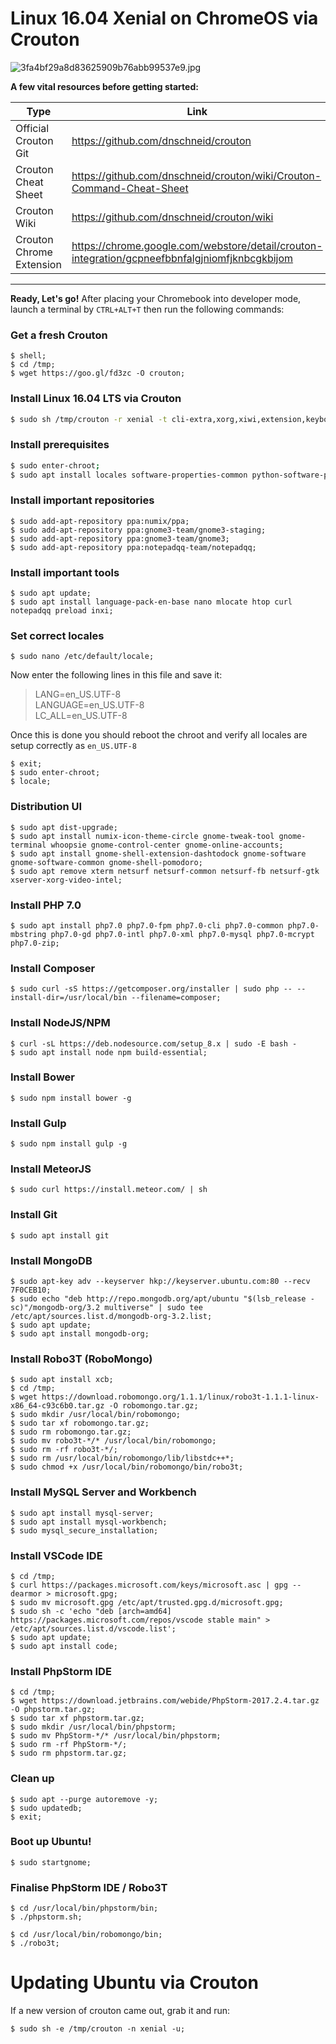 
# Linux 16.04 Xenial on ChromeOS via Crouton
   
   
![3fa4bf29a8d83625909b76abb99537e9.jpg](http://pichoster.net/images/2017/10/03/3fa4bf29a8d83625909b76abb99537e9.jpg)
   
**A few vital resources before getting started:**  

| Type | Link |
| ------ | ------ |
| Official Crouton Git | https://github.com/dnschneid/crouton |
| Crouton Cheat Sheet | https://github.com/dnschneid/crouton/wiki/Crouton-Command-Cheat-Sheet |
| Crouton Wiki | https://github.com/dnschneid/crouton/wiki |
| Crouton Chrome Extension | https://chrome.google.com/webstore/detail/crouton-integration/gcpneefbbnfalgjniomfjknbcgkbijom |
  
***
  
**Ready, Let's go!** After placing your Chromebook into developer mode, launch a terminal by `CTRL+ALT+T` then run the following commands:
### Get a fresh Crouton
```shell
$ shell;
$ cd /tmp;
$ wget https://goo.gl/fd3zc -O crouton;
```

### Install Linux 16.04 LTS via Crouton
```sh
$ sudo sh /tmp/crouton -r xenial -t cli-extra,xorg,xiwi,extension,keyboard,audio,chrome,gnome -e;
```

### Install prerequisites
```sh
$ sudo enter-chroot;
$ sudo apt install locales software-properties-common python-software-properties;
```

### Install important repositories
```shell
$ sudo add-apt-repository ppa:numix/ppa;
$ sudo add-apt-repository ppa:gnome3-team/gnome3-staging;
$ sudo add-apt-repository ppa:gnome3-team/gnome3;
$ sudo add-apt-repository ppa:notepadqq-team/notepadqq;
```

### Install important tools
```shell
$ sudo apt update;
$ sudo apt install language-pack-en-base nano mlocate htop curl notepadqq preload inxi;
```

### Set correct locales
```shell
$ sudo nano /etc/default/locale;
```
Now enter the following lines in this file and save it:

> LANG=en_US.UTF-8    
> LANGUAGE=en_US.UTF-8    
> LC_ALL=en_US.UTF-8    

Once this is done you should reboot the chroot and verify all locales are setup correctly as `en_US.UTF-8`
```shell
$ exit;
$ sudo enter-chroot;
$ locale;
```

### Distribution UI
```shell
$ sudo apt dist-upgrade;
$ sudo apt install numix-icon-theme-circle gnome-tweak-tool gnome-terminal whoopsie gnome-control-center gnome-online-accounts;
$ sudo apt install gnome-shell-extension-dashtodock gnome-software gnome-software-common gnome-shell-pomodoro;
$ sudo apt remove xterm netsurf netsurf-common netsurf-fb netsurf-gtk xserver-xorg-video-intel;
```

### Install PHP 7.0
```shell
$ sudo apt install php7.0 php7.0-fpm php7.0-cli php7.0-common php7.0-mbstring php7.0-gd php7.0-intl php7.0-xml php7.0-mysql php7.0-mcrypt php7.0-zip;
```

### Install Composer
```shell
$ sudo curl -sS https://getcomposer.org/installer | sudo php -- --install-dir=/usr/local/bin --filename=composer;
```

### Install NodeJS/NPM
```shell
$ curl -sL https://deb.nodesource.com/setup_8.x | sudo -E bash -
$ sudo apt install node npm build-essential;
```

### Install Bower
```shell
$ sudo npm install bower -g
```

### Install Gulp
```shell
$ sudo npm install gulp -g
```

### Install MeteorJS
```shell 
$ sudo curl https://install.meteor.com/ | sh
```

### Install Git
```shell 
$ sudo apt install git
```

### Install MongoDB
```shell 
$ sudo apt-key adv --keyserver hkp://keyserver.ubuntu.com:80 --recv 7F0CEB10;
$ sudo echo "deb http://repo.mongodb.org/apt/ubuntu "$(lsb_release -sc)"/mongodb-org/3.2 multiverse" | sudo tee /etc/apt/sources.list.d/mongodb-org-3.2.list;
$ sudo apt update;
$ sudo apt install mongodb-org;
```

### Install Robo3T (RoboMongo)
```shell 
$ sudo apt install xcb;
$ cd /tmp;
$ wget https://download.robomongo.org/1.1.1/linux/robo3t-1.1.1-linux-x86_64-c93c6b0.tar.gz -O robomongo.tar.gz;
$ sudo mkdir /usr/local/bin/robomongo;
$ sudo tar xf robomongo.tar.gz;
$ sudo rm robomongo.tar.gz;
$ sudo mv robo3t-*/* /usr/local/bin/robomongo;
$ sudo rm -rf robo3t-*/;
$ sudo rm /usr/local/bin/robomongo/lib/libstdc++*;
$ sudo chmod +x /usr/local/bin/robomongo/bin/robo3t;
```

### Install MySQL Server and Workbench
```shell 
$ sudo apt install mysql-server;
$ sudo apt install mysql-workbench;
$ sudo mysql_secure_installation;
```

### Install VSCode IDE
```shell 
$ cd /tmp;
$ curl https://packages.microsoft.com/keys/microsoft.asc | gpg --dearmor > microsoft.gpg;
$ sudo mv microsoft.gpg /etc/apt/trusted.gpg.d/microsoft.gpg;
$ sudo sh -c 'echo "deb [arch=amd64] https://packages.microsoft.com/repos/vscode stable main" > /etc/apt/sources.list.d/vscode.list';
$ sudo apt update;
$ sudo apt install code;
```

### Install PhpStorm IDE
```shell 
$ cd /tmp;
$ wget https://download.jetbrains.com/webide/PhpStorm-2017.2.4.tar.gz -O phpstorm.tar.gz;
$ sudo tar xf phpstorm.tar.gz;
$ sudo mkdir /usr/local/bin/phpstorm;
$ sudo mv PhpStorm-*/* /usr/local/bin/phpstorm;
$ sudo rm -rf PhpStorm-*/;
$ sudo rm phpstorm.tar.gz;
```

### Clean up
```shell 
$ sudo apt --purge autoremove -y;
$ sudo updatedb;
$ exit;
```

### Boot up Ubuntu!
```shell 
$ sudo startgnome;
```

### Finalise PhpStorm IDE / Robo3T
```shell 
$ cd /usr/local/bin/phpstorm/bin;
$ ./phpstorm.sh;

$ cd /usr/local/bin/robomongo/bin;
$ ./robo3t;
```

# Updating Ubuntu via Crouton
If a new version of crouton came out, grab it and run:
```shell 
$ sudo sh -e /tmp/crouton -n xenial -u;
```
